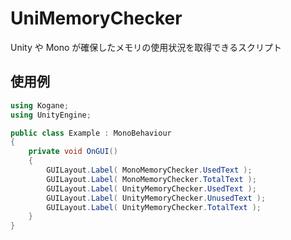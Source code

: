 # UniMemoryChecker

Unity や Mono が確保したメモリの使用状況を取得できるスクリプト

## 使用例

```cs
using Kogane;
using UnityEngine;

public class Example : MonoBehaviour
{
    private void OnGUI()
    {
        GUILayout.Label( MonoMemoryChecker.UsedText );
        GUILayout.Label( MonoMemoryChecker.TotalText );
        GUILayout.Label( UnityMemoryChecker.UsedText );
        GUILayout.Label( UnityMemoryChecker.UnusedText );
        GUILayout.Label( UnityMemoryChecker.TotalText );
    }
}
```
